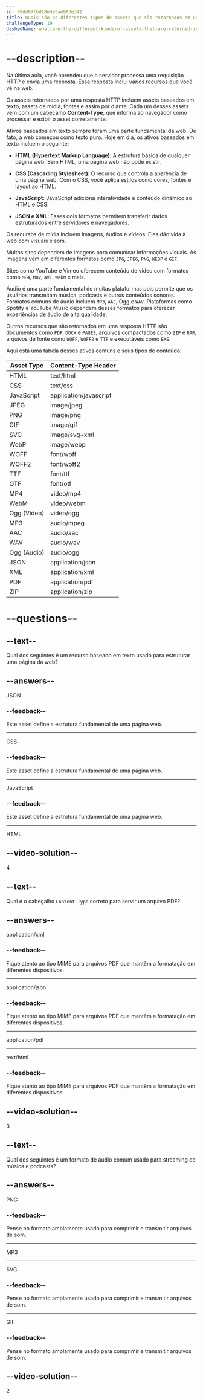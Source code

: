 ```yaml
---
id: 68dd97fbd18ede5ae983e342
title: Quais são os diferentes tipos de assets que são retornados em uma resposta HTTP?
challengeType: 19
dashedName: what-are-the-different-kinds-of-assets-that-are-returned-in-an-http-response
---
```


# --description--

Na última aula, você aprendeu que o servidor processa uma requisição HTTP e envia uma resposta. Essa resposta inclui vários recursos que você vê na web.

Os assets retornados por uma resposta HTTP incluem assets baseados em texto, assets de mídia, fontes e assim por diante. Cada um desses assets vem com um cabeçalho **Content-Type**, que informa ao navegador como processar e exibir o asset corretamente.

Ativos baseados em texto sempre foram uma parte fundamental da web. De fato, a web começou como texto puro. Hoje em dia, os ativos baseados em texto incluem o seguinte:

* **HTML (Hypertext Markup Language)**: A estrutura básica de qualquer página web. Sem HTML, uma página web não pode existir.
    
* **CSS (Cascading Stylesheet)**: O recurso que controla a aparência de uma página web. Com o CSS, você aplica estilos como cores, fontes e layout ao HTML.
    
* **JavaScript**: JavaScript adiciona interatividade e conteúdo dinâmico ao HTML e CSS.
    
* **JSON e XML**: Esses dois formatos permitem transferir dados estruturados entre servidores e navegadores.
    
Os recursos de mídia incluem imagens, áudios e vídeos. Eles dão vida à web com visuais e som.

Muitos sites dependem de imagens para comunicar informações visuais. As imagens vêm em diferentes formatos como `JPG`, `JPEG`, `PNG`, `WEBP` e `GIF`.

Sites como YouTube e Vimeo oferecem conteúdo de vídeo com formatos como `MP4`, `MOV`, `AVI`, `WebM` e mais.

Áudio é uma parte fundamental de muitas plataformas pois permite que os usuários transmitam música, podcasts e outros conteúdos sonoros. Formatos comuns de áudio incluem `MP3`, `AAC`, Ogg e `WAV`. Plataformas como Spotify e YouTube Music dependem desses formatos para oferecer experiências de áudio de alta qualidade.

Outros recursos que são retornados em uma resposta HTTP são documentos como `PDF`, `DOCX` e `PAGES`, arquivos compactados como `ZIP` e `RAR`, arquivos de fonte como `WOFF`, `WOFF2` e `TTF` e executáveis como `EXE`.

Aqui está uma tabela desses ativos comuns e seus tipos de conteúdo:

| Asset Type | Content-Type Header |
| --- | --- |
| HTML | text/html |
| CSS | text/css |
| JavaScript | application/javascript |
| JPEG | image/jpeg |
| PNG | image/png |
| GIF | image/gif |
| SVG | image/svg+xml |
| WebP | image/webp |
| WOFF | font/woff |
| WOFF2 | font/woff2 |
| TTF | font/ttf |
| OTF | font/otf |
| MP4 | video/mp4 |
| WebM | video/webm |
| Ogg (Video) | video/ogg |
| MP3 | audio/mpeg |
| AAC | audio/aac |
| WAV | audio/wav |
| Ogg (Audio) | audio/ogg |
| JSON | application/json |
| XML | application/xml |
| PDF | application/pdf |
| ZIP | application/zip |

# --questions--

## --text--

Qual dos seguintes é um recurso baseado em texto usado para estruturar uma página da web?

## --answers--

JSON

### --feedback--

Este asset define a estrutura fundamental de uma página web.

---

CSS

### --feedback--

Este asset define a estrutura fundamental de uma página web.

---

JavaScript

### --feedback--

Este asset define a estrutura fundamental de uma página web.

---

HTML

## --video-solution--

4

## --text--

Qual é o cabeçalho `Content-Type` correto para servir um arquivo PDF?

## --answers--

application/xml

### --feedback--

Fique atento ao tipo MIME para arquivos PDF que mantêm a formatação em diferentes dispositivos.

---

application/json

### --feedback--

Fique atento ao tipo MIME para arquivos PDF que mantêm a formatação em diferentes dispositivos.

---

application/pdf

---

text/html

### --feedback--

Fique atento ao tipo MIME para arquivos PDF que mantêm a formatação em diferentes dispositivos.

## --video-solution--

3

## --text--

Qual dos seguintes é um formato de áudio comum usado para streaming de música e podcasts?

## --answers--

PNG

### --feedback--

Pense no formato amplamente usado para comprimir e transmitir arquivos de som.

---

MP3

---

SVG

### --feedback--

Pense no formato amplamente usado para comprimir e transmitir arquivos de som.

---

GIF

### --feedback--

Pense no formato amplamente usado para comprimir e transmitir arquivos de som.

## --video-solution--

2
